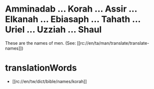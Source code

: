 # Amminadab ... Korah ... Assir ... Elkanah ... Ebiasaph ... Tahath ... Uriel ... Uzziah ... Shaul

These are the names of men. (See: [[rc://en/ta/man/translate/translate-names]])

# translationWords

* [[rc://en/tw/dict/bible/names/korah]]